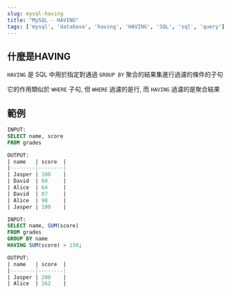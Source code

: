 ```yaml
---
slug: mysql-having
title: "MySQL - HAVING"
tags: ['mysql', 'database', 'having', 'HAVING', 'SQL', 'sql', 'query']
---
```


## 什麼是HAVING
`HAVING` 是 SQL 中用於指定對通過 `GROUP BY` 聚合的結果集進行過濾的條件的子句

它的作用類似於 `WHERE` 子句, 但 `WHERE` 過濾的是行, 而 `HAVING` 過濾的是聚合結果

## 範例
```sql
INPUT:
SELECT name, score
FROM grades

OUTPUT:
| name   | score  |
|--------|--------|
| Jasper | 100    |
| David  | 60     |
| Alice  | 64     |
| David  | 87     |
| Alice  | 98     |
| Jasper | 100    |

INPUT:
SELECT name, SUM(score)
FROM grades
GROUP BY name
HAVING SUM(score) > 150;

OUTPUT:
| name   | score  |
|--------|--------|
| Jasper | 200    |
| Alice  | 162    |
```